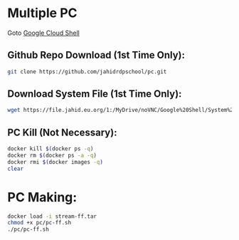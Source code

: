 # Multiple PC

Goto [Google Cloud Shell](https://shell.cloud.google.com/cloudshell/open?page=editor&shellonly=true&show=terminal&authuser=)

## Github Repo Download (1st Time Only):

```bash
git clone https://github.com/jahidrdpschool/pc.git
```

## Download System File (1st Time Only):

```bash
wget https://file.jahid.eu.org/1:/MyDrive/noVNC/Google%20Shell/System%20Files/stream-ff.tar
```

## PC Kill (Not Necessary):

```bash
docker kill $(docker ps -q)
docker rm $(docker ps -a -q)
docker rmi $(docker images -q)
clear
```

# PC Making:

```bash
docker load -i stream-ff.tar
chmod +x pc/pc-ff.sh
./pc/pc-ff.sh
```
